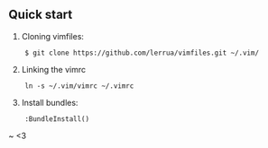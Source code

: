 ## Quick start

1. Cloning vimfiles:

```
    $ git clone https://github.com/lerrua/vimfiles.git ~/.vim/
 ```

2. Linking the vimrc

```
    ln -s ~/.vim/vimrc ~/.vimrc
```

3. Install bundles:

```
    :BundleInstall()
```

~ <3
